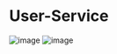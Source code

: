 # User-Service
![image](https://github.com/Gargi2003/users-service/assets/85543629/32f94699-c798-4388-9c1b-909e6ddc165b)
![image](https://github.com/Gargi2003/users-service/assets/85543629/d194bc2b-6383-452a-8ca1-961163167cb8)

